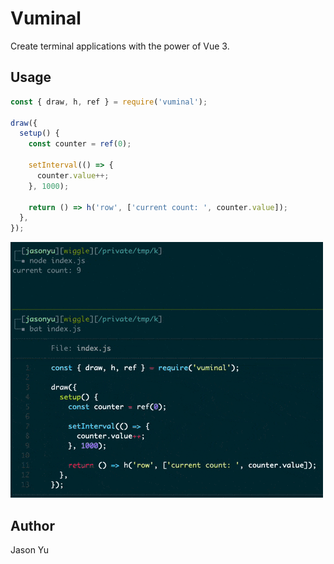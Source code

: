 # Vuminal

Create terminal applications with the power of Vue 3.

## Usage

```ts
const { draw, h, ref } = require('vuminal');

draw({
  setup() {
    const counter = ref(0);

    setInterval(() => {
      counter.value++;
    }, 1000);

    return () => h('row', ['current count: ', counter.value]);
  },
});
```

![](README-demo.gif)

## Author

Jason Yu
